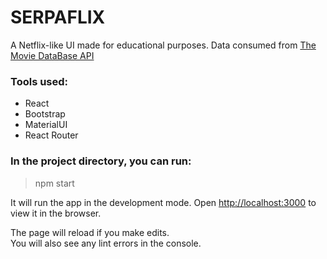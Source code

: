 # SERPAFLIX 

A Netflix-like UI made for educational purposes.
Data consumed from <a href="https://www.themoviedb.org/documentation/api">The Movie DataBase API</a>

### Tools used:

- React
- Bootstrap
- MaterialUI
- React Router

### In the project directory, you can run:

> npm start

It will run the app in the development mode.
Open [http://localhost:3000](http://localhost:3000) to view it in the browser.

The page will reload if you make edits.\
You will also see any lint errors in the console.
